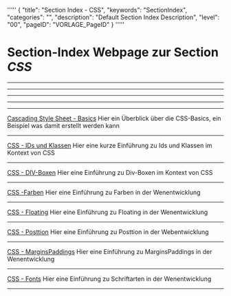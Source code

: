 '''''
{
"title": "Section Index - CSS",
"keywords": "SectionIndex",
"categories": "",
"description": "Default Section Index Description",
"level": "00",
"pageID": "VORLAGE_PageID"
}
'''''


<h1>Section-Index Webpage zur Section <i>CSS</i></h1>

<hr><hr><hr><hr><hr>


[ Cascading Style Sheet - Basics](C:/DocTool/output/Docus/Informatik/Web-Development/CSS/01_CSS_Basics.md)
Hier ein Überblick über die CSS-Basics, ein Beispiel was damit erstellt werden kann<hr>


[ CSS - IDs und Klassen](C:/DocTool/output/Docus/Informatik/Web-Development/CSS/02_CSS_KlassenIds.md)
Hier eine kurze Einführung zu Ids und Klassen im Kontext von CSS<hr>


[ CSS - DIV-Boxen](C:/DocTool/output/Docus/Informatik/Web-Development/CSS/03_CSS_DIV_boxes.md)
Hier eine Einführung zu Div-Boxen im Kontext von CSS<hr>


[ CSS -Farben](C:/DocTool/output/Docus/Informatik/Web-Development/CSS/04_Farben.md)
Hier eine Einführung zu Farben in der Wenentwicklung<hr>


[ CSS - Floating](C:/DocTool/output/Docus/Informatik/Web-Development/CSS/05_Floating.md)
Hier eine Einführung zu Floating in der Wenentwicklung<hr>


[ CSS - Posttion](C:/DocTool/output/Docus/Informatik/Web-Development/CSS/06_Position.md)
Hier eine Einführung zu Posttion in der Webentwicklung<hr>


[ CSS - MarginsPaddings](C:/DocTool/output/Docus/Informatik/Web-Development/CSS/07_MarginsPadding.md)
Hier eine Einführung zu MarginsPaddings in der Wenentwicklung<hr>


[ CSS - Fonts](C:/DocTool/output/Docus/Informatik/Web-Development/CSS/08_FontsTextStyling.md)
Hier eine Einführung zu Schriftarten in der Wenentwicklung<hr>
